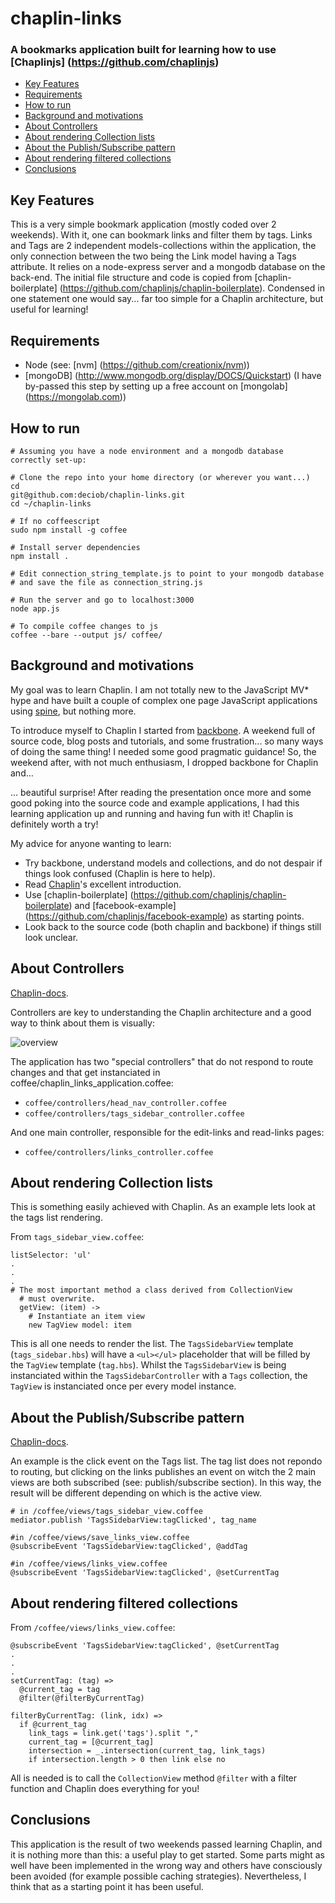 # chaplin-links
### A bookmarks application built for learning how to use [Chaplinjs] (https://github.com/chaplinjs)

* [Key Features](#key-features)
* [Requirements](#requirements)
* [How to run](#how-to-run)
* [Background and motivations](#background-and-motivations)
* [About Controllers](#about-controllers)
* [About rendering Collection lists](#rendering-collection-lists)
* [About the Publish/Subscribe pattern](#about-the-publishsubscribe-pattern)
* [About rendering filtered collections](#about-rendering-filtered-collections)
* [Conclusions](#conclusions)

## Key Features
This is a very simple bookmark application (mostly coded over 2 weekends). With it, one can bookmark links and filter them by tags. Links and Tags are 2 independent models-collections within the application, the only connection between the two being the Link model having a Tags attribute. It relies on a node-express server and a mongodb database on the back-end. The initial file structure and code is copied from [chaplin-boilerplate] (https://github.com/chaplinjs/chaplin-boilerplate).
Condensed in one statement one would say... far too simple for a Chaplin architecture, but useful for learning!

## Requirements
* Node (see: [nvm] (https://github.com/creationix/nvm))
* [mongoDB] (http://www.mongodb.org/display/DOCS/Quickstart) (I have by-passed this step by setting up a free account on [mongolab] (https://mongolab.com))

## How to run
```
# Assuming you have a node environment and a mongodb database correctly set-up:

# Clone the repo into your home directory (or wherever you want...)
cd
git@github.com:deciob/chaplin-links.git
cd ~/chaplin-links

# If no coffeescript
sudo npm install -g coffee

# Install server dependencies
npm install .

# Edit connection_string_template.js to point to your mongodb database
# and save the file as connection_string.js

# Run the server and go to localhost:3000
node app.js

# To compile coffee changes to js
coffee --bare --output js/ coffee/ 

```

## Background and motivations
My goal was to learn Chaplin. I am not totally new to the JavaScript MV* hype and have built a couple of complex one page JavaScript applications using [spine](http://spinejs.com/), but nothing more.

To introduce myself to Chaplin I started from [backbone](http://backbonejs.org/). A weekend full of source code, blog posts and tutorials, and some frustration... so many ways of doing the same thing! I needed some good pragmatic guidance! So, the weekend after, with not much enthusiasm, I dropped backbone for Chaplin and...

... beautiful surprise! After reading the presentation once more and some good poking into the source code and example applications, I had this learning application up and running and  having fun with it! Chaplin is definitely worth a try!

My advice for anyone wanting to learn:
* Try backbone, understand models and collections, and do not despair if things look confused (Chaplin is here to help).
* Read [Chaplin](https://github.com/chaplinjs/chaplin/blob/master/README.md)'s excellent introduction.
* Use [chaplin-boilerplate] (https://github.com/chaplinjs/chaplin-boilerplate) and [facebook-example] (https://github.com/chaplinjs/facebook-example) as starting points.
* Look back to the source code (both chaplin and backbone) if things still look unclear.

## About Controllers
[Chaplin-docs](https://github.com/chaplinjs/chaplin/blob/master/README.md#controllers).

Controllers are key to understanding the Chaplin architecture and a good way to think about them is visually:

![overview](https://raw.github.com/deciob/chaplin-links/master/img/controllers_layout_b.png)

The application has two "special controllers" that do not respond to route changes and that get instanciated in coffee/chaplin_links_application.coffee:

* `coffee/controllers/head_nav_controller.coffee`
* `coffee/controllers/tags_sidebar_controller.coffee`

And one main controller, responsible for the edit-links and read-links pages:
* `coffee/controllers/links_controller.coffee`

## About rendering Collection lists
This is something easily achieved with Chaplin. As an example lets look at the tags list rendering.

From `tags_sidebar_view.coffee`:
```
listSelector: 'ul'
.
.
.
# The most important method a class derived from CollectionView
  # must overwrite.
  getView: (item) ->
    # Instantiate an item view
    new TagView model: item
```
This is all one needs to render the list. The `TagsSidebarView` template (`tags_sidebar.hbs`) will have a `<ul></ul>` placeholder that will be filled by the `TagView` template (`tag.hbs`).
Whilst the `TagsSidebarView` is being instanciated within the `TagsSidebarController` with a `Tags` collection, the `TagView` is instanciated once per every model instance.


## About the Publish/Subscribe pattern
[Chaplin-docs](https://github.com/chaplinjs/chaplin/blob/master/README.md#mediator-and-publishsubscribe).

An example is the click event on the Tags list. The tag list does not repondo to routing, but clicking on the links publishes an event on witch the 2 main views are both subscribed (see: publish/subscribe section). In this way, the result will be different depending on which is the active view.
```
# in /coffee/views/tags_sidebar_view.coffee
mediator.publish 'TagsSidebarView:tagClicked', tag_name

#in /coffee/views/save_links_view.coffee
@subscribeEvent 'TagsSidebarView:tagClicked', @addTag

#in /coffee/views/links_view.coffee
@subscribeEvent 'TagsSidebarView:tagClicked', @setCurrentTag
```

## About rendering filtered collections
From `/coffee/views/links_view.coffee`:
```
@subscribeEvent 'TagsSidebarView:tagClicked', @setCurrentTag
.
.
.
setCurrentTag: (tag) =>
  @current_tag = tag
  @filter(@filterByCurrentTag)

filterByCurrentTag: (link, idx) =>
  if @current_tag
    link_tags = link.get('tags').split ","
    current_tag = [@current_tag]
    intersection = _.intersection(current_tag, link_tags)
    if intersection.length > 0 then link else no
```
All is needed is to call the `CollectionView` method `@filter` with a filter function and Chaplin does everything for you!


## Conclusions
This application is the result of two weekends passed learning Chaplin, and it is nothing more than this: a useful play to get started. Some parts might as well have been implemented in the wrong way and others have consciously been avoided (for example possible caching strategies). Nevertheless, I think that as a starting point it has been useful. 
